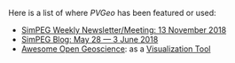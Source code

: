 Here is a list of where *PVGeo* has been featured or used:

- [SimPEG Weekly Newsletter/Meeting: 13 November 2018](https://mailchi.mp/0ceb7504fb7a/simpeg-meeting-nov-13)
- [SimPEG Blog: May 28 — 3 June 2018](https://medium.com/simpeg/may-28-june-3-23d7f45d22de)
- [Awesome Open Geoscience](https://github.com/softwareunderground/awesome-open-geoscience): as a [Visualization Tool](https://github.com/softwareunderground/awesome-open-geoscience#visualization)
